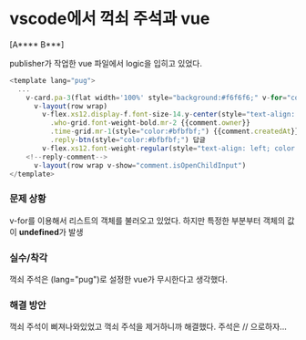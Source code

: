 # vscode에서 꺽쇠 주석과 vue

[A**** B***]

publisher가 작업한 vue 파일에서 logic을 입히고 있었다.

```ts
<template lang="pug">
  ...
    v-card.pa-3(flat width='100%' style="background:#f6f6f6;" v-for="comment in comments")
      v-layout(row wrap)
        v-flex.xs12.display-f.font-size-14.y-center(style="text-align: left; color: #777777;")
          .who-grid.font-weight-bold.mr-2 {{comment.owner}}
          .time-grid.mr-1(style="color:#bfbfbf;") {{comment.createdAt}} ·
          .reply-btn(style="color:#bfbfbf;") 답글
        v-flex.xs12.font-weight-regular(style="text-align: left; color: #777777;") {{comment.isOpenChildInput}}
    <!--reply-comment-->
      v-layout(row wrap v-show="comment.isOpenChildInput")
</template>
```

### 문제 상황

v-for를 이용해서 리스트의 객체를 불러오고 있었다. 하지만 특정한 부분부터 객체의 값이 **undefined**가 발생

### 실수/착각

꺽쇠 주석은 (lang="pug")로 설정한 vue가 무시한다고 생각했다.

### 해결 방안

꺽쇠 주석이 삐져나와있었고 꺽쇠 주석을 제거하니까 해결했다.
주석은 // 으로하자...
